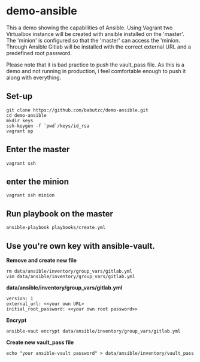 # demo-ansible

This a demo showing the capabilities of Ansible. Using Vagrant two Virtualbox instance will be created with ansible installed on the 'master'. The 'minion' is configured so that the 'master' can access the 'minion. Through Ansible Gitlab will be installed with the correct external URL and a predefined root password. 

Please note that it is bad practice to push the vault_pass file. As this is a demo and not running in production, i feel comfortable enough to push it along with everything.

## Set-up 

```
git clone https://github.com/babutzc/demo-ansible.git
cd demo-ansible
mkdir keys 
ssh-keygen -f `pwd`/keys/id_rsa
vagrant up
```

## Enter the master 
```
vagrant ssh 
```

## enter the minion
```
vagrant ssh minion
```

## Run playbook on the master 
```
ansible-playbook playbooks/create.yml
```

## Use you're own key with ansible-vault. 

__Remove and create new file__
```
rm data/ansible/inventory/group_vars/gitlab.yml
vim data/ansible/inventory/group_vars/gitlab.yml
```

__data/ansible/inventory/group_vars/gitlab.yml__
```
version: 1 
external_url: <<your own URL>
initial_root_password: <<your own root password>>
```

__Encrypt__
```
ansible-vaut encrypt data/ansible/inventory/group_vars/gitlab.yml
```

__Create new vault_pass file__
```
echo "your ansible-vault password" > data/ansible/inventory/vault_pass
```
